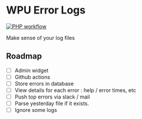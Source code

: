 # WPU Error Logs

[![PHP workflow](https://github.com/WordPressUtilities/wpuerrorlogs/actions/workflows/php.yml/badge.svg 'PHP workflow')](https://github.com/WordPressUtilities/wpuerrorlogs/actions)

Make sense of your log files


## Roadmap

- [ ] Admin widget
- [ ] Github actions
- [ ] Store errors in database
- [ ] View details for each error : help / error times, etc
- [ ] Push top errors via slack / mail
- [ ] Parse yesterday file if it exists.
- [ ] Ignore some logs
